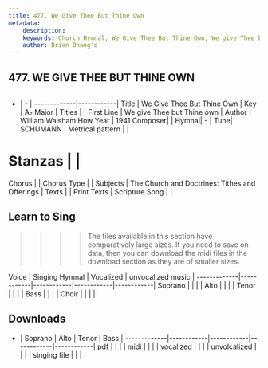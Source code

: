 ```yaml
---
title: 477. We Give Thee But Thine Own
metadata:
    description: 
    keywords: Church Hymnal, We Give Thee But Thine Own, We give Thee but Thine own, 
    author: Brian Onang'o
---
```



## 477. WE GIVE THEE BUT THINE OWN

```txt

```

- |   -  |
-------------|------------|
Title | We Give Thee But Thine Own |
Key | A♭ Major |
Titles |  |
First Line | We give Thee but Thine own |
Author | William Walsham How
Year | 1941
Composer|  |
Hymnal|  - |
Tune| SCHUMANN |
Metrical pattern | |
# Stanzas |  |
Chorus |  |
Chorus Type |  |
Subjects | The Church and Doctrines: Tithes and Offerings |
Texts |  |
Print Texts | 
Scripture Song |  |
  
## Learn to Sing

>>>> The files available in this section have comparatively large sizes. If you need to save on data, then you can download the midi files in the download section as they are of smaller sizes.

Voice |  Singing Hymnal | Vocalized | unvocalized music |
-------------|------------|------------|------------|------------|
Soprano | | | |
Alto | | | |
Tenor | | | |
Bass | | | |
Choir | | | |

## Downloads

- |  Soprano | Alto | Tenor | Bass |
-------------|------------|------------|------------|------------|
pdf | | | |
midi | | | |
vocalized | | | |
unvolcalized | | | |
singing file | | | |
  